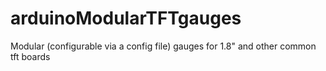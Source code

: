 arduinoModularTFTgauges
=======================

Modular (configurable via a config file) gauges for 1.8" and other common tft boards
